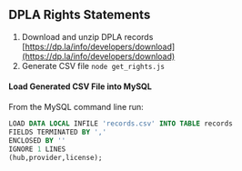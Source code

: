 ## DPLA Rights Statements

1. Download and unzip DPLA records [https://dp.la/info/developers/download](https://dp.la/info/developers/download)
2. Generate CSV file `node get_rights.js`

#### Load Generated CSV File into MySQL

From the MySQL command line run:

~~~~sql
LOAD DATA LOCAL INFILE 'records.csv' INTO TABLE records 
FIELDS TERMINATED BY ',' 
ENCLOSED BY '' 
IGNORE 1 LINES
(hub,provider,license);
~~~~
